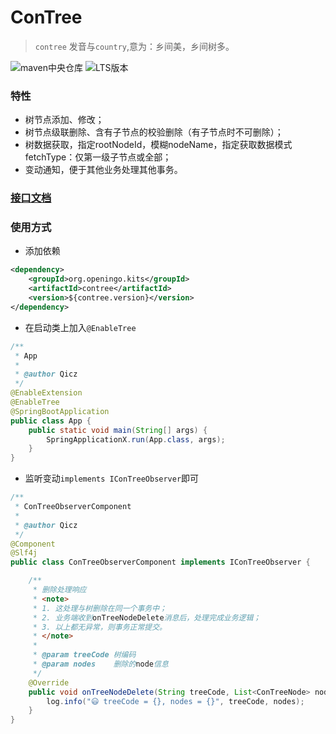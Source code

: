 # ConTree

>  `contree` 发音与`country`,意为：乡间美，乡间树多。

![maven中央仓库](https://img.shields.io/maven-central/v/org.openingo.kits/contree.svg)
![LTS版本](https://img.shields.io/nexus/s/org.openingo.kits/contree-parent?label=LTS%E7%89%88%E6%9C%AC&server=https%3A%2F%2Foss.sonatype.org&style=plastic)
### 特性

- 树节点添加、修改；
- 树节点级联删除、含有子节点的校验删除（有子节点时不可删除）；
- 树数据获取，指定rootNodeId，模糊nodeName，指定获取数据模式fetchType：仅第一级子节点或全部；
- 变动通知，便于其他业务处理其他事务。

### [接口文档](apis.md)

### 使用方式

- 添加依赖

```xml
<dependency>
    <groupId>org.openingo.kits</groupId>
    <artifactId>contree</artifactId>
    <version>${contree.version}</version>
</dependency>
```

- 在启动类上加入`@EnableTree`

```java
/**
 * App
 *
 * @author Qicz
 */
@EnableExtension
@EnableTree
@SpringBootApplication
public class App {
    public static void main(String[] args) {
        SpringApplicationX.run(App.class, args);
    }
}
```

- 监听变动`implements IConTreeObserver`即可

```java
/**
 * ConTreeObserverComponent
 *
 * @author Qicz
 */
@Component
@Slf4j
public class ConTreeObserverComponent implements IConTreeObserver {

    /**
     * 删除处理响应
     * <note>
     * 1. 这处理与树删除在同一个事务中；
     * 2. 业务端收到onTreeNodeDelete消息后，处理完成业务逻辑；
     * 3. 以上都无异常，则事务正常提交。
     * </note>
     *
     * @param treeCode 树编码
     * @param nodes    删除的node信息
     */
    @Override
    public void onTreeNodeDelete(String treeCode, List<ConTreeNode> nodes) {
        log.info("😃 treeCode = {}, nodes = {}", treeCode, nodes);
    }
}
```

